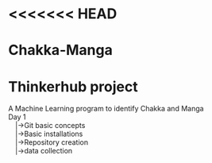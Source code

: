 <<<<<<< HEAD
=======
# Chakka-Manga

<h1><b>Thinkerhub project</b></h1>
A Machine Learning program to identify Chakka and Manga<br>
Day 1<br>
&emsp;|->Git basic concepts <br>
&emsp;|->Basic installations<br>
&emsp;|->Repository creation<br>
&emsp;|->data collection<br>